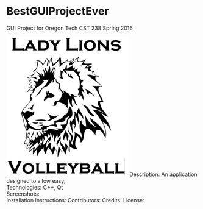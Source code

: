 # BestGUIProjectEver
GUI Project for Oregon Tech CST 238 Spring 2016

![Alt text](https://github.com/emma4thompson/BestGUIProjectEver/blob/master/logo.png)
Description: An application designed to allow easy, </br>
Technologies: C++, Qt </br>
Screenshots: </br>
Installation Instructions:
Contributors:
Credits:
License:
